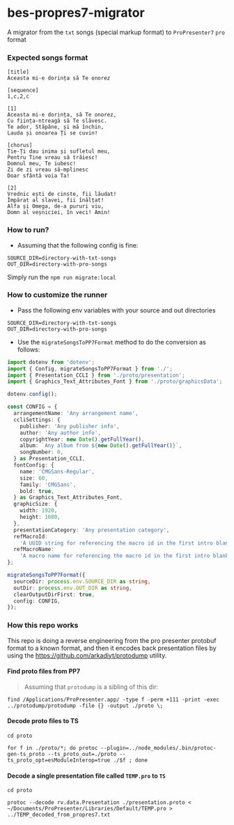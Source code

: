 # bes-propres7-migrator

A migrator from the `txt` songs (special markup format) to `ProPresenter7` `pro` format

### Expected songs format

```
[title]
Aceasta mi-e dorința să Te onorez

[sequence]
1,c,2,c

[1]
Aceasta mi-e dorința, să Te onorez,
Cu ființa-ntreagă să Te slăvesc.
Te ador, Stăpâne, și mă închin,
Lauda și onoarea Ți se cuvin!

[chorus]
Ție-Ți dau inima și sufletul meu,
Pentru Tine vreau să trăiesc!
Domnul meu, Te iubesc!
Zi de zi vreau să-mplinesc
Doar sfântă voia Ta!

[2]
Vrednic ești de cinste, fii lăudat!
Împărat al slavei, fii înălțat!
Alfa și Omega, de-a pururi viu,
Domn al veșniciei, în veci! Amin!
```

### How to run?

- Assuming that the following config is fine:

```dotenv
SOURCE_DIR=directory-with-txt-songs
OUT_DIR=directory-with-pro-songs
```

Simply run the `npm run migrate:local`

### How to customize the runner

- Pass the following env variables with your source and out directories

```dotenv
SOURCE_DIR=directory-with-txt-songs
OUT_DIR=directory-with-pro-songs
```

- Use the `migrateSongsToPP7Format` method to do the conversion as follows:

```typescript
import dotenv from 'dotenv';
import { Config, migrateSongsToPP7Format } from './';
import { Presentation_CCLI } from './proto/presentation';
import { Graphics_Text_Attributes_Font } from './proto/graphicsData';

dotenv.config();

const CONFIG = {
  arrangementName: 'Any arrangement name',
  ccliSettings: {
    publisher: 'Any publisher info',
    author: 'Any author info',
    copyrightYear: new Date().getFullYear(),
    album: `Any album from ${new Date().getFullYear()}`,
    songNumber: 0,
  } as Presentation_CCLI,
  fontConfig: {
    name: 'CMGSans-Regular',
    size: 60,
    family: 'CMGSans',
    bold: true,
  } as Graphics_Text_Attributes_Font,
  graphicSize: {
    width: 1920,
    height: 1080,
  },
  presentationCategory: 'Any presentation category',
  refMacroId:
    'A UUID string for referencing the macro id in the first intro blank slide',
  refMacroName:
    'A macro name for referencing the macro id in the first intro blank slide',
};

migrateSongsToPP7Format({
  sourceDir: process.env.SOURCE_DIR as string,
  outDir: process.env.OUT_DIR as string,
  clearOutputDirFirst: true,
  config: CONFIG,
});
```

### How this repo works

This repo is doing a reverse engineering from the pro presenter protobuf format to a known format, and then it encodes
back presentation files by using the https://github.com/arkadiyt/protodump utility.

#### Find proto files from PP7

> Assuming that `protodump` is a sibling of this dir:

```unix
find /Applications/ProPresenter.app/ -type f -perm +111 -print -exec ../protodump/protodump -file {} -output ./proto \;
```

#### Decode proto files to TS

```unix
cd proto

for f in ./proto/*; do protoc --plugin=../node_modules/.bin/protoc-gen-ts_proto --ts_proto_out=./proto --ts_proto_opt=esModuleInterop=true ./$f ; done
```

#### Decode a single presentation file called `TEMP.pro` to `TS`

```unix
cd proto

protoc --decode rv.data.Presentation ./presentation.proto < ~/Documents/ProPresenter/Libraries/Default/TEMP.pro > ../TEMP_decoded_from_propres7.txt
```
